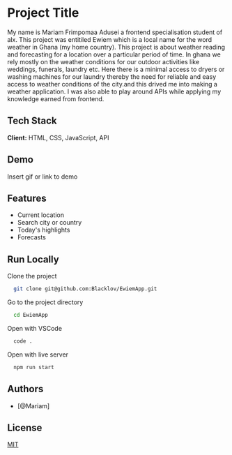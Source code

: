 # Project Title

My name is Mariam Frimpomaa Adusei a frontend specialisation student of alx.
This project was entitiled Ewiem which is a local name for the word weather in Ghana (my home country).
This project is about weather reading and forecasting for a location over a particular period of time.
In ghana we rely mostly on the weather conditions for our outdoor activities like weddings, funerals, laundry etc. Here there is a minimal access to dryers or washing machines for our laundry thereby the need for reliable and easy access to weather conditions of the city.and this drived me into making a weather application. 
I was also able to play around APIs while applying my knowledge earned from frontend.

## Tech Stack

**Client:** HTML, CSS, JavaScript, API

## Demo

Insert gif or link to demo

## Features

- Current location
- Search city or country
- Today's highlights
- Forecasts

## Run Locally

Clone the project

```bash
  git clone git@github.com:Blacklov/EwiemApp.git
  ```

Go to the project directory

```bash
  cd EwiemApp
```

Open with VSCode

```bash
  code .
```

Open with live server

```bash
  npm run start
```

## Authors

- [@Mariam]

## License

[MIT](https://choosealicense.com/licenses/mit/)
